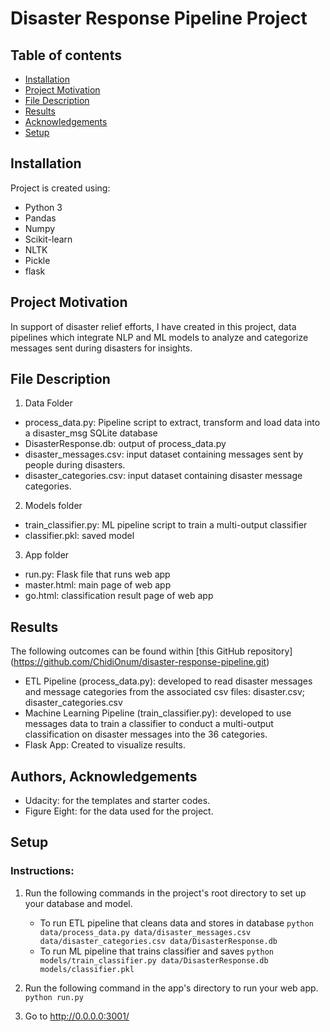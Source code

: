 # Disaster Response Pipeline Project

## Table of contents
* [Installation](#installation)
* [Project Motivation](#project-motivation)
* [File Description](#file-description)
* [Results](#results)
* [Acknowledgements](#authors-acknowledgements)
* [Setup](#setup)

## Installation
Project is created using:
* Python 3
* Pandas
* Numpy
* Scikit-learn
* NLTK
* Pickle
* flask

## Project Motivation
In support of disaster relief efforts, I have created in this project, data pipelines which integrate NLP and ML models to analyze and categorize messages sent during disasters for insights.
	
## File Description
1. Data Folder
* process_data.py: Pipeline script to extract, transform and load data into a disaster_msg SQLite database
* DisasterResponse.db: output of process_data.py
* disaster_messages.csv: input dataset containing messages sent by people during disasters.
* disaster_categories.csv: input dataset containing disaster message categories.

2. Models folder
* train_classifier.py: ML pipeline script to train a multi-output classifier
* classifier.pkl: saved model

3. App folder
* run.py: Flask file that runs web app
* master.html: main page of web app
* go.html: classification result page of web app


## Results
The following outcomes can be found within [this GitHub repository] (https://github.com/ChidiOnum/disaster-response-pipeline.git)
* ETL Pipeline (process_data.py): developed to read disaster messages and message categories from the associated csv files: disaster.csv; disaster_categories.csv
* Machine Learning Pipeline (train_classifier.py): developed to use messages data to train a classifier to conduct a multi-output classification on disaster messages into the 36 categories.
* Flask App: Created to visualize results.


## Authors, Acknowledgements
* Udacity: for the templates and starter codes.
* Figure Eight: for the data used for the project.

## Setup
### Instructions:
1. Run the following commands in the project's root directory to set up your database and model.

    - To run ETL pipeline that cleans data and stores in database
        ```python data/process_data.py data/disaster_messages.csv data/disaster_categories.csv data/DisasterResponse.db```
    - To run ML pipeline that trains classifier and saves
        `python models/train_classifier.py data/DisasterResponse.db models/classifier.pkl`

2. Run the following command in the app's directory to run your web app.
    `python run.py`

3. Go to http://0.0.0.0:3001/
